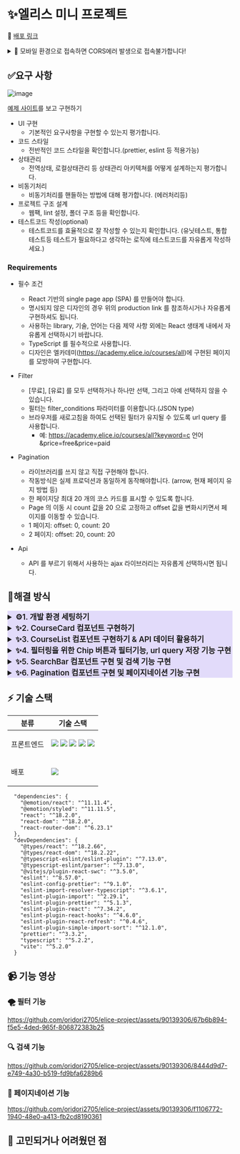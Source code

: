 # ✨엘리스 미니 프로젝트

🔗 [배포 링크](https://elice-project-six.vercel.app/)
<details>
<summary>🚨 모바일 환경으로 접속하면 CORS에러 발생으로 접속불가합니다!</summary>

- chrome://inspect/#devices 를 이용해서 모바일과 PC를 USB로 연결한 뒤 디버깅 모드로 수행
- 아래와 같은 오류 발생
![image](https://github.com/oridori2705/elice-project/assets/90139306/3051c587-4dc1-4de4-bf05-911c4e6ed6d1)

- 현재 CORS에러로 인한 문제로 인지하고 있음
  ![image](https://github.com/oridori2705/elice-project/assets/90139306/cbce7f22-7693-4873-87e3-b45bc4b891a0)
- `왜 PC환경에서는 가능하고 모바일 환경에서는 불가능할까?` 에 대해 자료를 찾고있음
- User Agent의 차단 가능성

</details>

## ✅요구 사항
![image](https://github.com/oridori2705/elice-project/assets/90139306/3bcc9b18-7121-4e32-9962-a367267aaf7c)


[예제 사이트](https://academy.elice.io/courses/all)를 보고 구현하기

- UI 구현
  - 기본적인 요구사항을 구현할 수 있는지 평가합니다.
- 코드 스타일
  - 전반적인 코드 스타일을 확인합니다.(prettier, eslint 등 적용가능)
- 상태관리
  - 전역상태, 로컬상태관리 등 상태관리 아키텍쳐를 어떻게 설계하는지 평가합니다.
- 비동기처리
  - 비동기처리를 핸들하는 방법에 대해 평가합니다. (에러처리등)
- 프로젝트 구조 설계
  - 웹팩, lint 설정, 폴더 구조 등을 확인합니다.
- 테스트코드 작성(optional)
  - 테스트코드를 효율적으로 잘 작성할 수 있는지 확인합니다. (유닛테스트,
    통합테스트등 테스트가 필요하다고 생각하는 로직에 테스트코드를 자유롭게
    작성하세요.)

### Requirements
- 필수 조건
  - React 기반의 single page app (SPA) 를 만들어야 합니다.
  - 명시되지 않은 디자인의 경우 위의 production link 를 참조하시거나 자유롭게
구현하셔도 됩니다.
  - 사용하는 library, 기술, 언어는 다음 제약 사항 외에는 React 생태계 내에서 자유롭게
선택하시기 바랍니다.
  - TypeScript 를 필수적으로 사용합니다.
  - 디자인은 엘카데미(https://academy.elice.io/courses/all)에 구현된 페이지를
모방하여 구현합니다.

- Filter
  - [무료], [유료] 를 모두 선택하거나 하나만 선택, 그리고 아예 선택하지 않을 수 있습니다.
  - 필터는 filter_conditions 파라미터를 이용합니다.(JSON type)
  - 브라우저를 새로고침을 하여도 선택된 필터가 유지될 수 있도록 url query 를
사용합니다.
    - 예: https://academy.elice.io/courses/all?keyword=c 언어&price=free&price=paid

- Pagination
  - 라이브러리를 쓰지 않고 직접 구현해야 합니다.
  - 작동방식은 실제 프로덕션과 동일하게 동작해야합니다. 
(arrow, 현재 페이지 유지 방법 등)
  - 한 페이지당 최대 20 개의 코스 카드를 표시할 수 있도록 합니다.
  - Page 의 이동 시 count 값을 20 으로 고정하고 offset 값을 변화시키면서 페이지를
이동할 수 있습니다.
  - 1 페이지: offset: 0, count: 20
  - 2 페이지: offset: 20, count: 20


- Api
  - API 를 부르기 위해서 사용하는 ajax 라이브러리는 자유롭게 선택하시면 됩니다.

## 🤔해결 방식

<details>
<summary style="font-size: 17px; font-weight: 600; background-color: rgba(115, 83, 234,0.2);">⚙️1. 개발 환경 세팅하기</summary>

- 🔗[PR](https://github.com/oridori2705/elice-project/pull/2)

### 🛠️ 개발 환경 세팅(Vite, Eslint, Prettier, Emotion)

- Vite를 사용해 빠르게 React 개발 환경 구축
- 빠르고 안정된 개발을 위해 Eslint와 Prettier 설정
- Styled-Components를 사용하기 위해 Emotion 설치
- 예제 사이트를 모방해 프로젝트 완성을 위해 폰트 설치

해당 과정에서 Eslint와 Prettier 설정에 대해 [더 깊이 알게 되었습니다.](https://ydoag2003.tistory.com/493)

</details>

<details>
<summary style="font-size: 17px; font-weight: 600; background-color: rgba(115, 83, 234,0.2);">✨2. CourseCard 컴포넌트 구현하기</summary>

- 🔗[PR](https://github.com/oridori2705/elice-project/pull/6)

### 🛠️ CourseCard 컴포넌트 구현

- `합성 컴포넌트 패턴`을 이용해 CourseCard 컴포넌트 구현
  - 이후 난이도, 수업 유형, 기간을 쉽게 추가할 수 있도록 하기 위함
  - 재사용성, 유연성 높이기 위해 해당 패턴 사용
- 응답 데이터 타입 정의
- 폰트 변경
- `enroll_type`과 `is_free`를 이용해 `무료`, `가격`, `관리자 등록` 표시 (enroll_type이 5인 경우 - 관리자 등록)
- `tags`안에 `tag_type: 3` 값이 없다면 `미분류`로 표시
- 각각 받아오는 데이터가 다른 경우가 있어 `옵셔널 타입을 부분 구성`
- `filter`를 이용한 `타입 좁히기`를 처음 활용해 보았음(분류 데이터만을 타입으로 갖기 위해)

```
  function isCardTagNameType(value: TagName): value is CardTagNameType {
    return [
      'programmer',
      'dataScientist',
      'webDeveloper',
      'aiml',
      'algorithm'
    ].includes(value)
  }
```

</details>

<details>
<summary style="font-size: 17px; font-weight: 600; background-color: rgba(115, 83, 234,0.2);">✨3. CourseList 컴포넌트 구현하기 & API 데이터 활용하기 </summary>

- 🔗[PR](https://github.com/oridori2705/elice-project/pull/8)

### 🛠️ CourseCard 컴포넌트 리팩토링

- `CourseCard`의 Title 부분 두 줄 ellipsis 기능 수정
- `CourseCard`의 logo이미지와 file 이미지가 모두 없을 경우를 위해 default 이미지 추가

### 🛠️ CourseList 컴포넌트 구현

- `CourseCard`를 나열하는 `CourseList` 컴포넌트 구현
- grid를 이용해 반응형 디자인
- 현재 반응형을 실제 사이트와 동일하게 구현했는데 실제 사이트는 12개의 데이터를 보여주고 있고, 요구사항은 20개의 데이터를 보여주는 것으로 되어있어 만약 3열로 된다면 하단 마지막 부분에 빈 영역이 생기고 있음
  - 3열로 바뀌는 반응형을 제거하는 방법과 같이 추후 해결해야 하는 부분

### 🛠️ 추가 컴포넌트 구현

- Course 데이터가 요청 중일 경우를 위해 로딩 기능 구현 및 `Spinner` 컴포넌트 구현
- Course 데이터의 검색 결과가 없을 경우를 위해 `NoResultsFound` 컴포넌트 구현
- 전체 Course 데이터의 개수를 출력하는 `TotalListCount 컴포넌트` 구현
- `CouseList`와 `TotalListCount`를 감싸주는 `CourseListContainer` 컴포넌트 구현

### 🛠️ useFetchCourseList 커스텀 훅 구현

- useFetchCourseList 커스텀 훅을 만들어 API 요청 로직 모듈화
- useFetchCourseList 내에서 API요청과 관련된 useState와 useEffect를 모두 관리하고 있음
  - 이후 필터에서의 state값이나 검색에서의 state값은 해당 훅에서 관리할 계획 - 너무 많은역할을 한다면 분리 계획도 예상
    - useFetchCourseList 훅에서 filter값을 관리하는 useState의 set함수를 내려줘서 chip 내부에서 이벤트로 set함수를 호출하고, url을 바꿔준다.
    - 그리고 다시 useFetchCourseList에서는 이 state변화를 감지하고 추가된 필터 값을 가공해 다시 api 요청을 해준다.

</details>

<details>
<summary style="font-size: 17px; font-weight: 600; background-color: rgba(115, 83, 234,0.2);">✨4. 필터링을 위한 Chip 버튼과 필터기능, url query 저장 기능 구현 </summary>

- 🔗[PR](https://github.com/oridori2705/elice-project/pull/9)

### 🛠️Chip 컴포넌트 구현

- 클릭 시 지정된 `filter_conditions`값을 포함해서 API 요청
- 클릭 시 현재 `url query`를 지정된 `query`로 변경
- 새로고침시 현재 `url query`를 이용해 이전 필터 정보 불러오는 기능 구현
- Chip 버튼은 복수 선택이 가능

-> Chip 버튼들은 `미리 지정된 상수 값`으로 나열되었습니다.

```
 유형: [
    {
      id: 1,
      name: '과목',
      type: 'courseType',
      data: [{ course_type: 0 }, { course_type: 2 }]
    },
    {
      id: 2,
      name: '챌린지',
      type: 'courseType',
      data: [{ course_type: 1 }]
    },
```

### 🛠️useFetchCourseList 리팩토링

- 현재 filter된 값을 useState로 관리
  - 초기 값은 `현재 url`을 변환해서 `지정된 객체 값`으로 저장
- 저장한 filter값이 변하면 변경된 파라미터로 API 요청
- filter에는 임으로 지정된 Id값으로 관리되는데 미리 정의한 상수 객체를 이용해 대응되는 파라미터 값으로 변환

```
6: {
    id: 6,
    name: '프로그래밍 기초',
    type: 'category',
    data: [{ tag_id: 12 }] // 파라미터에 필요한 값
  },
```

### 🚧 특이 사항

- `react-router-dom` 라이브러리 설치

  - `useSearchParam`s와 `useLocation` 사용을 위해 설치
  - 해당 라이브러리로 이후 카드 클릭 시 상세 정보 페이지도 구현 가능 예상

- 타입단언 `as` 키워드가 두 곳에서 사용됨

  - 이후 리팩토링 계획

- 카드요소가 바뀔 때 로딩 -> 카드 요소가 나타나는 순서로 인해 스크롤이 사라졌다 생기는 현상이 있는데 이로 인해 요소들이 가로로 떨리는 문제

  - Root 요소에 `min-height`를 부여해서 스크롤이 항상 있도록 하게 해서 문제 해결
  - 임시로 해결한 문제이므로 이후 로딩을 스피너가 아닌 `스켈레톤 UI 방식`을 활용하는 방법으로 문제 해결 계획
  
  https://github.com/oridori2705/elice-project/assets/90139306/ce8d2efb-39b3-4a79-a70a-84064e266436

-> 가로로 떨리는 문제 영상

<br/>

- 스크롤 바 스타일링 추가

  - 엘리스 예제 사이트 그대로 구현

- ⚠️ **API Base url은 env 파일로 분리해서 관리**
  - 클론해서 사용시 env 추가 필요

### 📜관계도 정리

<img src="https://i.ibb.co/418DBWP/saf-fasfsafas.png"/>

</details>

<details>
<summary style="font-size: 17px; font-weight: 600; background-color: rgba(115, 83, 234,0.2);">✨5. SearchBar 컴포넌트 구현 및 검색 기능 구현</summary>

- 🔗[PR](https://github.com/oridori2705/elice-project/pull/10)

### 🛠️ SearchBar 컴포넌트 구현

![image](https://github.com/oridori2705/elice-project/assets/90139306/e722d0f7-8812-45fc-9b64-b5f1bf743d2e)

- 상위에서 filters값을 변경하는 setFilters 함수를 props로 받음
- 검색어를 입력하면 setFilters 함수를 실행해서 API 요청 


### 🛠️ 검색 기능 구현

- setFilters로 하위에서 검색어를 받아오면 해당 데이터를 API 파라미터에 `{title: `%${검색어} %`}` 형식으로 가공 후 전달
- ```
   else if (key === 'keyword') {
      apiParams['$and'][0].title = `%${values}%`
    }
  ```
- 검색 기능에 디바운스 기법 추가
- 검색 시 url query에 해당 검색어 저장 -> 새로고침 시 유지되도록하는 기능 구현
- 기존 filters 구조에 "keyword" 데이터 추가
- ```
  export interface Filters {
    category: number[]
    courseType: number[]
    format: number[]
    level: number[]
    price: number[]
    programmingLanguage: number[]
    keyword?: string
  }
  ```


### 🚧 특이 사항

- filter에 "keyword"타입 추가로 인해 setFilter 함수를 사용하는 chip 컴포넌트에서 타입 에러 발생
  - 조건문 추가해 타입 좁히기로 해결

-  Loding중일 때 조건부 렌더링으로 Spinner 컴포넌트가 나타나면 카드 리스트가 사라졌다가 생기는 부분이 좋지 않은 사용자 경험을 줄 수 있지 않을까 예상함
  -  Loading을 조건부 렌더링에서 제외해서 필터값이 바뀌어도 깜빡하는 현상 해결
  - Spinner는 로딩 중을 화면에서 표현하기만 함

- 검색어를 입력한 후에 지우면 url query에 `빈 값`으로 존재하고 있음
  - 예제 사이트도 검색어를 입력 후 지우면 url query에 동일하게 존재함
  - 일단 중요한 부분이 아님을 판단했지만 이후 없앨 수도 있도록 계획
 

### 📜관계도 정리
![image](https://github.com/oridori2705/elice-project/assets/90139306/1f7aaba4-7d88-41ee-8062-e596c020e9fc)


</details>


<details>
<summary style="font-size: 17px; font-weight: 600; background-color: rgba(115, 83, 234,0.2);">✨6. Pagination 컴포넌트 구현 및 페이지네이션 기능 구현</summary>

- 🔗[PR](https://github.com/oridori2705/elice-project/pull/12)

### 🛠️ Pagination 컴포넌트 구현

#### ✨페이지네이션의 숫자 나열을 위해 조건을 나열하면서 예외상황을 확인함

- `전체 페이지 수 = 전체 코스 개수 / 한 페이지 당 보여지는 코스 개수`
- 현재 보여질 페이지를 계산한다( 최대 `5`개가 보여져야 함)
  - 보여질 페이지 번호의 반값 계산 = `Math.floor( 5 / 2 )`
  - `보여질 시작 페이지 번호 =  Math.max(현재 페이지 번호  - Math.floor( 5 / 2 ) , 1)`
      - Math.max를 한 이유는 최소 값이 1이기 때문입니다.
  - `보여질 마지막 페이지 번호 =  Math.min(현재 페이지 번호 + Math.floor( 5 / 2 ) , 전체 페이지 수)`
      - Math.min을 한 이유는 최대 값이 `전체 페이지 수` 이기 때문입니다.

- 이때 `보여질 시작 페이지가` 1일 때( `보여질 페이지의 반값`보다 작거나 같을 경우)  `보여질 마지막 페이지`를 조정해줘야 합니다.
   -  예를 들어 1또는 2라면 endPage가 3또는 4가 되어버리는데 페이지가 더 있다면 5까지는 보여줘야 한다.
   -  그러면 5는 최소로 맞춰줘야 한다.
   - 또한 `전체 페이지 수`가 `보여질 페이지 번호의 반값`보다 작을 때도 생각해야 합니다.
   - 예를 들어 `전체 페이지 수`가 3인데 5페이지를 보여줄 수는 없습니다.

- 마찬가지로 `보여질 마지막 페이지`에서도 만약 `전체 페이지 수`에 가깝다면 `보여질 시작 페이지`를 조정해줘야 한다.
  - 예를 들어 `전체 페이지 수`가 10이고, `현재 페이지`가 9면 `보여질 시작 페이지`는 6 이어야 합니다. (10 - 5 + 1 =6) 
  - 또한 만약에 `전체 페이지 수`가 3이고, `현재 페이지`가 2면 `보여질 시작 페이지`는 1이어야 합니다. (시작 페이지는 1이 마지노선)
  - 그러므로 1 이하로 내려가지 않도록 최소 값을 1로 고정해줘야 합니다.

<hr/>

#### ✨상태 관리를 상위에서 관리

- 상위에서 Pagination의 값과 현재 offset값을 관리하는 state를 정의
- 해당 상태는 `1, 2, 3, 4...` 로 증가함
- offset에 넘겨줄 때 `20 * ( x -1 )` 로 계산 후에 넘겨줌
- 해당 상태가 현재 페이지 단위임  ex) 1페이지, 2페이지...


### 🛠️ 페이지네이션 기능 시 스크롤 이동 기능 구현

- 기존에는 상위에서 `useLayoutEffect`를 이용해 `offset`값이 바뀔 때마다 스크롤 이동을 수행하도록 함
- 하지만 페이지네이션 기능 이후 필터 기능을 작동 시 최초 한번 불필요한 스크롤 이동이 발생
- 이는 필터 값이 바뀌면 무조건 `offset` 값이 1부터 시작되도록 하는 로직으로 인해 생김
- 그래서 페이지네이션 부분의 클릭 이벤트가 수행될 때 스크롤 이동이 수행되도록 수정함
- 즉 상위에서 진행하던 스크롤 이동을 하위 컴포넌트가 수행하도록 지정함
- **이 과정에서 Pagination 컴포넌트가 스크롤 이동에 필요한 값들에 의존이 되지는 않을까 고민하게 됨**


### 🚧 특이 사항

- set함수의 타입에 대한 고민
  - 기존에는 () => void 와 같은 형식으로 작성함
  - 하지만  Dispatch와 setStateAction을 통해 setState 함수의 타입을 정의해주면 상태 업데이트 필요 시 요구하는 인자와 반환 값을 정확하게 명시할 수 있음을 인지함
  -  Dispatch와 setStateAction 타입 사용을 지향
  - `setFilters: Dispatch<SetStateAction<Filters>>` 이나 `setOffset: Dispatch<SetStateAction<number>>` 와 같이 코드 구성

- scrollIntoView({behavior: 'smooth'})기능이 크롬에서 작동을 안하는 문제 발견 후 해당 기능 사용 제거
- useRef 타입에 대한 3가지 종류를 알게 됨
  -  해당 [링크](https://driip.me/7126d5d5-1937-44a8-98ed-f9065a7c35b5)를 보고 타입을 지정할 때 생각하고 지정할 수 있게 

- 현재 요구사항에는 실제 프로덕션과 동일하게 진행해야하고, 현재 페이지 유지 방법 등 이라고 작성되어있다.
  - 실제 프로덕션에서는 페이지네이션에는 새로고침시 페이지 유지가 안되고 있다.
  - 그래서 일단 페이지 유지는 제외.
  - 결과적으로 실제 프로덕션과 동일하게 진행

### 📜관계도 정리

![image](https://github.com/oridori2705/elice-project/assets/90139306/abbb39df-8b92-4afb-a509-4afab6f3a24d)


</details>


## ⚡ 기술 스택

<table>
    <thead>
        <tr>
            <th>분류</th>
            <th>기술 스택</th>
        </tr>
    </thead>
    <tbody>
        <tr>
            <td>
                  <p>프론트엔드</p>
            </td>
            <td>
                 <img src="https://img.shields.io/badge/TypeScript-3178C6?logo=typescript&logoColor=ffffff">
                 <img src="https://img.shields.io/badge/ReactRouterDom-CA4245?style=flat-square&logo=react-router&logoColor=white"/>
                 <img src="https://img.shields.io/badge/Emotion-DB7093?style=flat-square&logo=styled-components&logoColor=white"/>
                  <img src="https://img.shields.io/badge/React-61DAFB?style=flat-square&logo=React&logoColor=black"/> 
                 <img src="https://img.shields.io/badge/Vite-646CFF?style=flat-square&logo=Vite&logoColor=white"/>
            </td>
        </tr>
          <tr>
            <td>
                <p>배포</p>
            </td>
            <td>
                <img src="https://img.shields.io/badge/Vercel-000000?style=flat-square&logo=Vercel&logoColor=white"/>
            </td>
        </tr>
    </tbody>
</table>

```
  "dependencies": {
    "@emotion/react": "^11.11.4",
    "@emotion/styled": "^11.11.5",
    "react": "^18.2.0",
    "react-dom": "^18.2.0",
    "react-router-dom": "^6.23.1"
  },
  "devDependencies": {
    "@types/react": "^18.2.66",
    "@types/react-dom": "^18.2.22",
    "@typescript-eslint/eslint-plugin": "^7.13.0",
    "@typescript-eslint/parser": "^7.13.0",
    "@vitejs/plugin-react-swc": "^3.5.0",
    "eslint": "^8.57.0",
    "eslint-config-prettier": "^9.1.0",
    "eslint-import-resolver-typescript": "^3.6.1",
    "eslint-plugin-import": "^2.29.1",
    "eslint-plugin-prettier": "^5.1.3",
    "eslint-plugin-react": "^7.34.2",
    "eslint-plugin-react-hooks": "^4.6.0",
    "eslint-plugin-react-refresh": "^0.4.6",
    "eslint-plugin-simple-import-sort": "^12.1.0",
    "prettier": "^3.3.2",
    "typescript": "^5.2.2",
    "vite": "^5.2.0"
  }
```

## 📹 기능 영상

### 🌪️ 필터 기능

https://github.com/oridori2705/elice-project/assets/90139306/67b6b894-f5e5-4ded-965f-806872383b25



### 🔍 검색 기능




https://github.com/oridori2705/elice-project/assets/90139306/8444d9d7-e749-4a30-b519-fd9bfa6289b6




### 👀 페이지네이션 기능



https://github.com/oridori2705/elice-project/assets/90139306/f1106772-1940-48e0-a413-fb2cd8190361



## 🤔 고민되거나 어려웠던 점


